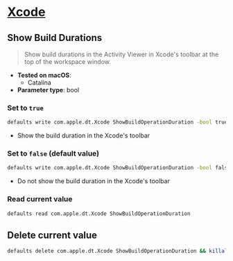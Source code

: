 # [Xcode](../readme.md)

## Show Build Durations

> Show build durations in the Activity Viewer in Xcode's toolbar at the top of the workspace window.

- **Tested on macOS**:
  * Catalina
- **Parameter type**: bool

### Set to `true`
```bash
defaults write com.apple.dt.Xcode ShowBuildOperationDuration -bool true && killall Xcode
```
- Show the build duration in the Xcode's toolbar

### Set to `false` (default value)
```bash
defaults write com.apple.dt.Xcode ShowBuildOperationDuration -bool false && killall Xcode
```
- Do not show the build duration in the Xcode's toolbar

### Read current value
```bash
defaults read com.apple.dt.Xcode ShowBuildOperationDuration
```

## Delete current value
```bash
defaults delete com.apple.dt.Xcode ShowBuildOperationDuration && killall Xcode
```
